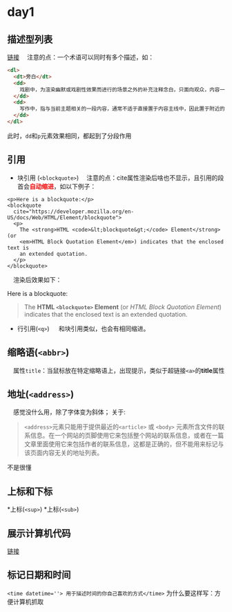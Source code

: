 # day1 
## 描述型列表 
[链接](https://developer.mozilla.org/zh-CN/docs/Learn/HTML/Introduction_to_HTML/Advanced_text_formatting) 
&emsp;注意的点：一个术语可以同时有多个描述，如： 
~~~html
<dl>
  <dt>旁白</dt>
  <dd>
    戏剧中，为渲染幽默或戏剧性效果而进行的场景之外的补充注释念白，只面向观众，内容一般都是角色的感受、想法、以及一些背景信息等。
  </dd>
  <dd>
    写作中，指与当前主题相关的一段内容，通常不适于直接置于内容主线中，因此置于附近的其他位置（通常位于主线内容旁边一个文本框内）。
  </dd>
</dl> 
~~~ 
此时，`dd`和`p`元素效果相同，都起到了分段作用 
## 引用 
 * 块引用 (`<blockquote>`)
&emsp;注意的点：cite属性渲染后啥也不显示，且引用的段首会<font color=#ff0000><strong>自动缩进</font></strong>，如以下例子： 
``` 
<p>Here is a blockquote:</p>
<blockquote
  cite="https://developer.mozilla.org/en-US/docs/Web/HTML/Element/blockquote">
  <p>
    The <strong>HTML <code>&lt;blockquote&gt;</code> Element</strong> (or
    <em>HTML Block Quotation Element</em>) indicates that the enclosed text is
    an extended quotation.
  </p>
</blockquote>
``` 

&emsp;渲染后效果如下：
<p>Here is a blockquote:</p>
<blockquote
  cite="https://developer.mozilla.org/en-US/docs/Web/HTML/Element/blockquote">
  <p>
    The <strong>HTML <code>&lt;blockquote&gt;</code> Element</strong> (or
    <em>HTML Block Quotation Element</em>) indicates that the enclosed text is
    an extended quotation.
  </p>
</blockquote> 

* 行引用(`<q>`)
&emsp; 和块引用类似，也会有相同缩进。
## 缩略语(`<abbr>`) 
&emsp;属性`title`：当鼠标放在特定缩略语上，出现提示，类似于超链接`<a>`的**title**属性
## 地址(`<address>`) 
&emsp;感觉没什么用，除了字体变为斜体； 
关于:
>`<address>`元素只能用于提供最近的`<article>` 或 `<body>` 元素所含文件的联系信息。在一个网站的页脚使用它来包括整个网站的联系信息，或者在一篇文章里面使用它来包括作者的联系信息，这都是正确的，但不能用来标记与该页面内容无关的地址列表。
> 
不是很懂
## 上标和下标
*上标(`<sup>`) 
*上标(`<sub>`) 
## 展示计算机代码 
[链接](https://developer.mozilla.org/zh-CN/docs/Learn/HTML/Introduction_to_HTML/Advanced_text_formatting) 
## 标记日期和时间 
`<time datetime=''> 用于描述时间的你自己喜欢的方式</time>` 
为什么要这样写：方便计算机抓取